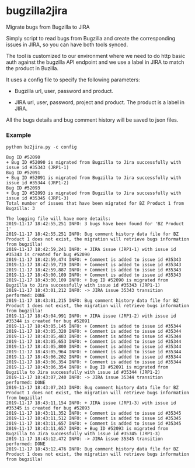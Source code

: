 # bugzilla2jira

Migrate bugs from Bugzilla to JIRA

Simply script to read bugs from Bugzilla and create the corresponding issues in
JIRA, so you can have both tools synced.

The tool is customized to our environment where we need to do http basic auth
against the bugzilla API endpoint and we use a label in JIRA to match the
product in Buzilla. 

It uses a config file to specify the following parameters:

* Bugzilla url, user, password and product.

* JIRA url, user, password, project and product. The product is a label in JIRA.

All the bugs details and bug comment history will be saved to json files.

### Example

```
python bz2jira.py -c config

Bug ID #52090
+ Bug ID #52090 is migrated from Bugzilla to Jira successfully with issue id #35343 (JRP1-1)
Bug ID #52091
+ Bug ID #52091 is migrated from Bugzilla to Jira successfully with issue id #35344 (JRP1-2)
Bug ID #52093
+ Bug ID #52093 is migrated from Bugzilla to Jira successfully with issue id #35345 (JRP1-3)
Total number of issues that have been migrated for BZ Product 1 from Bugzilla: 3

The logging file will have more details: 
2019-11-17 18:42:55,251 INFO: 3 bugs have been found for 'BZ Product 1' 
2019-11-17 18:42:55,251 INFO: Bug comment history data file for BZ Product 1 does not exist, the migration will retrieve bugs information from bugzilla! 
2019-11-17 18:42:59,241 INFO: + JIRA issue (JRP1-1) with issue id #35343 is created for bug #52090 
2019-11-17 18:42:59,474 INFO: + Comment is added to issue id #35343 
2019-11-17 18:42:59,719 INFO: + Comment is added to issue id #35343 
2019-11-17 18:42:59,887 INFO: + Comment is added to issue id #35343 
2019-11-17 18:43:00,109 INFO: + Comment is added to issue id #35343 
2019-11-17 18:43:00,109 INFO: + Bug ID #52090 is migrated from Bugzilla to Jira successfully with issue id #35343 (JRP1-1) 
2019-11-17 18:43:01,212 INFO: -> JIRA issue 35343 transition performed: DONE 
2019-11-17 18:43:01,215 INFO: Bug comment history data file for BZ Product 1 does not exist, the migration will retrieve bugs information from bugzilla! 
2019-11-17 18:43:04,991 INFO: + JIRA issue (JRP1-2) with issue id #35344 is created for bug #52091 
2019-11-17 18:43:05,145 INFO: + Comment is added to issue id #35344 
2019-11-17 18:43:05,320 INFO: + Comment is added to issue id #35344 
2019-11-17 18:43:05,483 INFO: + Comment is added to issue id #35344 
2019-11-17 18:43:05,653 INFO: + Comment is added to issue id #35344 
2019-11-17 18:43:05,800 INFO: + Comment is added to issue id #35344 
2019-11-17 18:43:05,964 INFO: + Comment is added to issue id #35344 
2019-11-17 18:43:06,202 INFO: + Comment is added to issue id #35344 
2019-11-17 18:43:06,354 INFO: + Comment is added to issue id #35344 
2019-11-17 18:43:06,354 INFO: + Bug ID #52091 is migrated from Bugzilla to Jira successfully with issue id #35344 (JRP1-2) 
2019-11-17 18:43:07,240 INFO: -> JIRA issue 35344 transition performed: DONE 
2019-11-17 18:43:07,243 INFO: Bug comment history data file for BZ Product 1 does not exist, the migration will retrieve bugs information from bugzilla! 
2019-11-17 18:43:11,154 INFO: + JIRA issue (JRP1-3) with issue id #35345 is created for bug #52093 
2019-11-17 18:43:11,352 INFO: + Comment is added to issue id #35345 
2019-11-17 18:43:11,512 INFO: + Comment is added to issue id #35345 
2019-11-17 18:43:11,657 INFO: + Comment is added to issue id #35345 
2019-11-17 18:43:11,657 INFO: + Bug ID #52093 is migrated from Bugzilla to Jira successfully with issue id #35345 (JRP1-3) 
2019-11-17 18:43:12,472 INFO: -> JIRA issue 35345 transition performed: DONE 
2019-11-17 18:43:12,476 INFO: Bug comment history data file for BZ Product 1 does not exist, the migration will retrieve bugs information from bugzilla!
```
